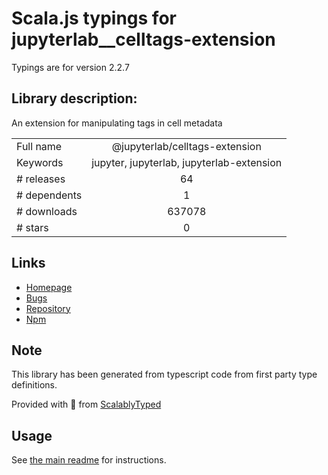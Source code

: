 
# Scala.js typings for jupyterlab__celltags-extension

Typings are for version 2.2.7

## Library description:
An extension for manipulating tags in cell metadata

|                    |                 |
| ------------------ | :-------------: |
| Full name          | @jupyterlab/celltags-extension |
| Keywords           | jupyter, jupyterlab, jupyterlab-extension |
| # releases         | 64 |
| # dependents       | 1 |
| # downloads        | 637078 |
| # stars            | 0 |

## Links
- [Homepage](https://github.com/jupyterlab/jupyterlab)
- [Bugs](https://github.com/jupyterlab/jupyterlab/issues)
- [Repository](https://github.com/jupyterlab/jupyterlab)
- [Npm](https://www.npmjs.com/package/%40jupyterlab%2Fcelltags-extension)
    


## Note
This library has been generated from typescript code from first party type definitions.

Provided with :purple_heart: from [ScalablyTyped](https://github.com/oyvindberg/ScalablyTyped)

## Usage
See [the main readme](../../readme.md) for instructions.


